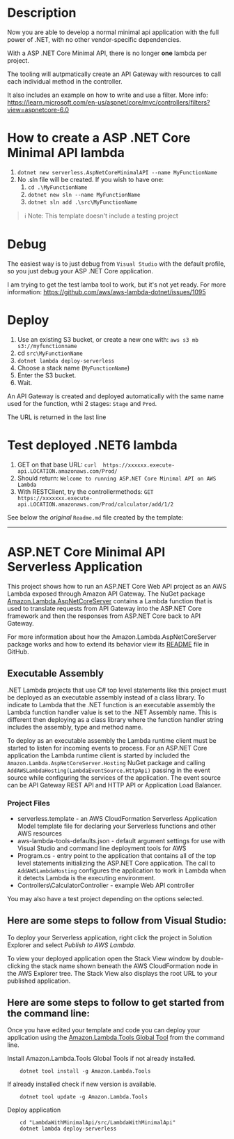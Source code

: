 # Description
Now you are able to develop a normal minimal api application with the full power of .NET, with no other vendor-specific dependencies.

With a ASP .NET Core Minimal API, there is no longer **one** lambda per project.

The tooling will autpmatically create an API Gateway with resources to call each individual method in the controller.

It also includes an example on how to write and use a filter. More info:
https://learn.microsoft.com/en-us/aspnet/core/mvc/controllers/filters?view=aspnetcore-6.0

# How to create a ASP .NET Core Minimal API lambda
1. ```dotnet new serverless.AspNetCoreMinimalAPI --name MyFunctionName```
2. No .sln file will be created. If you wish to have one:
   1. ```cd .\MyFunctionName```
   2. ```dotnet new sln --name MyFunctionName```
   3. ```dotnet sln add .\src\MyFunctionName```
   
> ℹ️ Note: This template doesn't include a testing project

# Debug
The easiest way is to just debug from ```Visual Studio``` with the default profile, so you just debug your ASP .NET Core application.

I am trying to get the test lamba tool to work, but it's not yet ready. For more information: https://github.com/aws/aws-lambda-dotnet/issues/1095

# Deploy
1. Use an existing S3 bucket, or create a new one with: ```aws s3 mb s3://myfunctionname```
2. cd ```src\MyFunctionName```
3. ```dotnet lambda deploy-serverless```
4. Choose a stack name (```MyFunctionName```)
5. Enter the S3 bucket.
6. Wait.

An API Gateway is created and deployed automatically with the same name used for the function, wthi 2 stages: ```Stage``` and ```Prod```.

The URL is returned in the last line

# Test deployed .NET6 lambda
1. GET on that base URL: ```curl  https://xxxxxx.execute-api.LOCATION.amazonaws.com/Prod/```
2. Should return: ```Welcome to running ASP.NET Core Minimal API on AWS Lambda```
4. With RESTClient, try the controllermethods: ```GET https://xxxxxxx.execute-api.LOCATION.amazonaws.com/Prod/calculator/add/1/2```

See below the *original* ```Readme.md``` file created by the template:

---

# ASP.NET Core Minimal API Serverless Application

This project shows how to run an ASP.NET Core Web API project as an AWS Lambda exposed through Amazon API Gateway. The NuGet package [Amazon.Lambda.AspNetCoreServer](https://www.nuget.org/packages/Amazon.Lambda.AspNetCoreServer) contains a Lambda function that is used to translate requests from API Gateway into the ASP.NET Core framework and then the responses from ASP.NET Core back to API Gateway.


For more information about how the Amazon.Lambda.AspNetCoreServer package works and how to extend its behavior view its [README](https://github.com/aws/aws-lambda-dotnet/blob/master/Libraries/src/Amazon.Lambda.AspNetCoreServer/README.md) file in GitHub.

## Executable Assembly ##

.NET Lambda projects that use C# top level statements like this project must be deployed as an executable assembly instead of a class library. To indicate to Lambda that the .NET function is an executable assembly the 
Lambda function handler value is set to the .NET Assembly name. This is different then deploying as a class library where the function handler string includes the assembly, type and method name.

To deploy as an executable assembly the Lambda runtime client must be started to listen for incoming events to process. For an ASP.NET Core application the Lambda runtime client is started by included the
`Amazon.Lambda.AspNetCoreServer.Hosting` NuGet package and calling `AddAWSLambdaHosting(LambdaEventSource.HttpApi)` passing in the event source while configuring the services of the application. The
event source can be API Gateway REST API and HTTP API or Application Load Balancer.  

### Project Files ###

* serverless.template - an AWS CloudFormation Serverless Application Model template file for declaring your Serverless functions and other AWS resources
* aws-lambda-tools-defaults.json - default argument settings for use with Visual Studio and command line deployment tools for AWS
* Program.cs - entry point to the application that contains all of the top level statements initializing the ASP.NET Core application.
The call to `AddAWSLambdaHosting` configures the application to work in Lambda when it detects Lambda is the executing environment. 
* Controllers\CalculatorController - example Web API controller

You may also have a test project depending on the options selected.

## Here are some steps to follow from Visual Studio:

To deploy your Serverless application, right click the project in Solution Explorer and select *Publish to AWS Lambda*.

To view your deployed application open the Stack View window by double-clicking the stack name shown beneath the AWS CloudFormation node in the AWS Explorer tree. The Stack View also displays the root URL to your published application.

## Here are some steps to follow to get started from the command line:

Once you have edited your template and code you can deploy your application using the [Amazon.Lambda.Tools Global Tool](https://github.com/aws/aws-extensions-for-dotnet-cli#aws-lambda-amazonlambdatools) from the command line.

Install Amazon.Lambda.Tools Global Tools if not already installed.
```
    dotnet tool install -g Amazon.Lambda.Tools
```

If already installed check if new version is available.
```
    dotnet tool update -g Amazon.Lambda.Tools
```

Deploy application
```
    cd "LambdaWithMinimalApi/src/LambdaWithMinimalApi"
    dotnet lambda deploy-serverless
```
